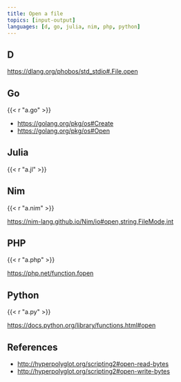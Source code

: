 ```yaml
---
title: Open a file
topics: [input-output]
languages: [d, go, julia, nim, php, python]
---
```


## D

<https://dlang.org/phobos/std_stdio#.File.open>

## Go

{{< r "a.go" >}}

- <https://golang.org/pkg/os#Create>
- <https://golang.org/pkg/os#Open>

## Julia

{{< r "a.jl" >}}

## Nim

{{< r "a.nim" >}}

<https://nim-lang.github.io/Nim/io#open,string,FileMode,int>

## PHP

{{< r "a.php" >}}

<https://php.net/function.fopen>

## Python

{{< r "a.py" >}}

<https://docs.python.org/library/functions.html#open>

## References

- <http://hyperpolyglot.org/scripting2#open-read-bytes>
- <http://hyperpolyglot.org/scripting2#open-write-bytes>
